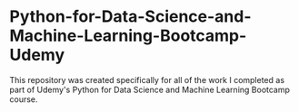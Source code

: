 # Python-for-Data-Science-and-Machine-Learning-Bootcamp-Udemy
This repository was created specifically for all of the work I completed as part of Udemy's Python for Data Science and Machine Learning Bootcamp course.
